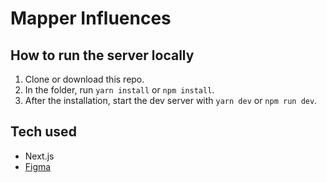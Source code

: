 # Mapper Influences

## How to run the server locally
1. Clone or download this repo. 
2. In the folder, run `yarn install` or `npm install`.
3. After the installation, start the dev server with `yarn dev` or `npm run dev`.

## Tech used
- Next.js
- [Figma](https://www.figma.com/file/VerS95ernbLC6cKEwo4c8Y/Mapper-Influences)

